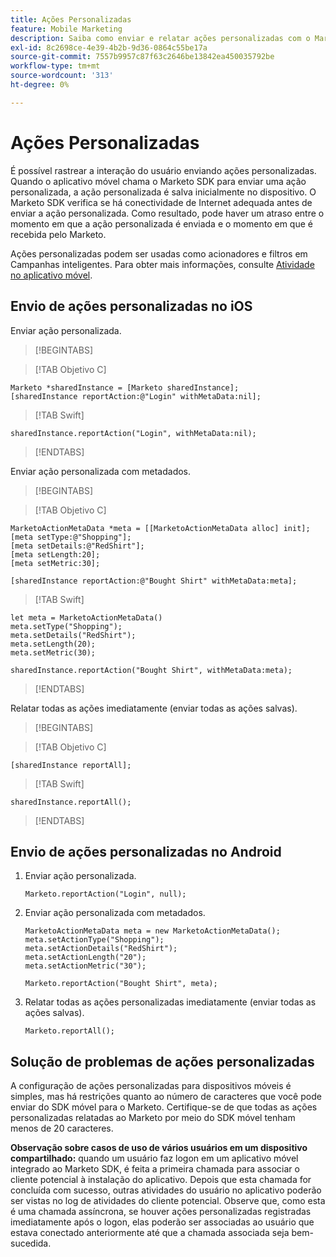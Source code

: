 ```yaml
---
title: Ações Personalizadas
feature: Mobile Marketing
description: Saiba como enviar e relatar ações personalizadas com o Marketo Mobile SDK para iOS e Android, colocar em fila offline, acionar Campanhas inteligentes e atender aos 20 caracteres...
exl-id: 8c2698ce-4e39-4b2b-9d36-0864c55be17a
source-git-commit: 7557b9957c87f63c2646be13842ea450035792be
workflow-type: tm+mt
source-wordcount: '313'
ht-degree: 0%

---
```


# Ações Personalizadas

É possível rastrear a interação do usuário enviando ações personalizadas. Quando o aplicativo móvel chama o Marketo SDK para enviar uma ação personalizada, a ação personalizada é salva inicialmente no dispositivo. O Marketo SDK verifica se há conectividade de Internet adequada antes de enviar a ação personalizada. Como resultado, pode haver um atraso entre o momento em que a ação personalizada é enviada e o momento em que é recebida pelo Marketo.

Ações personalizadas podem ser usadas como acionadores e filtros em Campanhas inteligentes. Para obter mais informações, consulte [Atividade no aplicativo móvel](https://experienceleague.adobe.com/en/docs/marketo/using/product-docs/core-marketo-concepts/smart-campaigns/flow-actions/triggers-and-filters-for-mobile-smart-campaigns).

## Envio de ações personalizadas no iOS

Enviar ação personalizada.

>[!BEGINTABS]

>[!TAB Objetivo C]

```
Marketo *sharedInstance = [Marketo sharedInstance];
[sharedInstance reportAction:@"Login" withMetaData:nil];
```

>[!TAB Swift]

```
sharedInstance.reportAction("Login", withMetaData:nil);
```

>[!ENDTABS]

Enviar ação personalizada com metadados.

>[!BEGINTABS]

>[!TAB Objetivo C]

```
MarketoActionMetaData *meta = [[MarketoActionMetaData alloc] init];
[meta setType:@"Shopping"];
[meta setDetails:@"RedShirt"];
[meta setLength:20];
[meta setMetric:30];

[sharedInstance reportAction:@"Bought Shirt" withMetaData:meta];
```

>[!TAB Swift]

```
let meta = MarketoActionMetaData()
meta.setType("Shopping");
meta.setDetails("RedShirt");
meta.setLength(20);
meta.setMetric(30);

sharedInstance.reportAction("Bought Shirt", withMetaData:meta);
```

>[!ENDTABS]

Relatar todas as ações imediatamente (enviar todas as ações salvas).

>[!BEGINTABS]

>[!TAB Objetivo C]

```
[sharedInstance reportAll];
```

>[!TAB Swift]

```
sharedInstance.reportAll();
```

>[!ENDTABS]

## Envio de ações personalizadas no Android

1. Enviar ação personalizada.

   ```
   Marketo.reportAction("Login", null);
   ```

1. Enviar ação personalizada com metadados.

   ```
   MarketoActionMetaData meta = new MarketoActionMetaData();
   meta.setActionType("Shopping");
   meta.setActionDetails("RedShirt");
   meta.setActionLength("20");
   meta.setActionMetric("30");
   
   Marketo.reportAction("Bought Shirt", meta);
   ```

1. Relatar todas as ações personalizadas imediatamente (enviar todas as ações salvas).

   ```
   Marketo.reportAll();
   ```

## Solução de problemas de ações personalizadas

A configuração de ações personalizadas para dispositivos móveis é simples, mas há restrições quanto ao número de caracteres que você pode enviar do SDK móvel para o Marketo. Certifique-se de que todas as ações personalizadas relatadas ao Marketo por meio do SDK móvel tenham menos de 20 caracteres.

**Observação sobre casos de uso de vários usuários em um dispositivo compartilhado:** quando um usuário faz logon em um aplicativo móvel integrado ao Marketo SDK, é feita a primeira chamada para associar o cliente potencial à instalação do aplicativo. Depois que esta chamada for concluída com sucesso, outras atividades do usuário no aplicativo poderão ser vistas no log de atividades do cliente potencial. Observe que, como esta é uma chamada assíncrona, se houver ações personalizadas registradas imediatamente após o logon, elas poderão ser associadas ao usuário que estava conectado anteriormente até que a chamada associada seja bem-sucedida.
